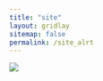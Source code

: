 ```yaml
---
title: "site"
layout: gridlay
sitemap: false
permalink: /site_alrt
---
```


<div class="row">
    <div class="col-sm-4">
        <img src="{{ site.url }}{{ site.baseurl }}/photos/alrt.jpg">
    </div>
</div>
